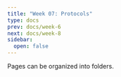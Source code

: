 ```yaml
---
title: "Week 07: Protocols"
type: docs
prev: docs/week-6
next: docs/week-8
sidebar:
  open: false
---
```


Pages can be organized into folders.
